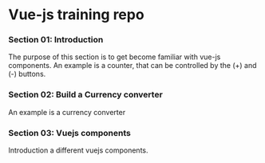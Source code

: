 # Vue-js training repo

### Section 01: Introduction
The purpose of this section is to get become familiar with vue-js components. 
An example is a counter, that can be controlled by the (+) and (-) buttons.

### Section 02: Build a Currency converter
 An example is a currency converter
### Section 03: Vuejs components
Introduction a different vuejs components.

